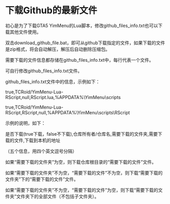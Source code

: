 # 下载Github的最新文件


初心是为了下载GTA5 YimMenu的Lua脚本，修改github_files_info.txt也可以下载其他文件使用。


双击download_github_file.bat，即可从github下载指定的文件，如果下载的文件是zip格式，将会自动解压，解压后自动删除压缩包。

需要下载的文件信息都存储在github_files_info.txt中，每行代表一个文件。

可自行修改github_files_info.txt文件。


github_files_info.txt文件中的信息，示例如下：

true,TCRoid/YimMenu-Lua-RScript,null,RScript.lua,%APPDATA%\YimMenu\scripts

true,TCRoid/YimMenu-Lua-RScript,RScript,null,%APPDATA%\YimMenu\scripts\RScript


示例的说明，如下：

是否下载(true下载，false不下载),仓库所有者/仓库名,需要下载的文件夹,需要下载的文件,下载到本机的地址

（五个信息，用四个英文逗号分隔）


如果“需要下载的文件夹”为空，则下载仓库根目录的“需要下载的文件”文件。

如果“需要下载的文件夹”不为空，“需要下载的文件”不为空，则下载“需要下载的文件夹”下的“需要下载的文件”文件。

如果“需要下载的文件夹”不为空，“需要下载的文件”为空，则下载“需要下载的文件夹”文件夹下的全部文件（不包括子文件夹）。